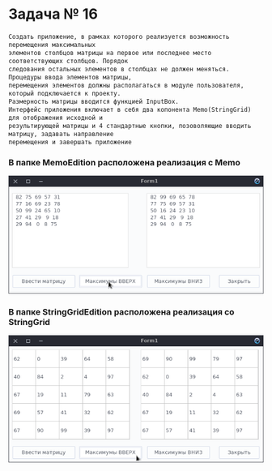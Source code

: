 # Задача № 16
    Создать приложение, в рамках которого реализуется возможность перемещения максимальных
    элементов столбцов матрицы на первое или последнее место соответствующих столбцов. Порядок
    следования остальных элементов в столбцах не должен меняться. Процедуры ввода элементов матрицы,
    перемещения элементов должны располагаться в модуле пользователя, который подключается к проекту.
    Размерность матрицы вводится функцией InputBox.
    Интерфейс приложения включает в себя два копонента Memo(StringGrid) для отображения исходной и
    результирующей матрицы и 4 стандартные кнопки, позоволяющие вводить матрицу, задавать направление
    перемещения и завершать приложение

### В папке MemoEdition расположена реализация с Memo
![Image alt](https://github.com/Polevochka/P_M2_ZA16/raw/master/MemoEdition/img/1.png)

### В папке StringGridEdition расположена реализация со StringGrid
![Image alt](https://github.com/Polevochka/P_M2_ZA16/raw/master/StringGridEdition/img/1.png)
